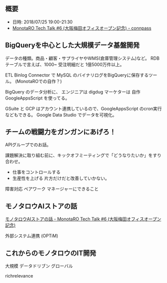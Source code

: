 ## 概要
* 日時: 2018/07/25 19:00-21:30
* [MonotaRO Tech Talk \#6 \(大阪梅田オフィスオープン記念\) \- connpass](https://monotaro.connpass.com/event/93702/)

## BigQueryを中心とした大規模データ基盤開発
データの種類。商品・顧客・サプライヤやWMS(倉庫管理システム)など。
RDBテーブルで言えば、1000~
受注明細だと 1億5000万件以上。

ETL
Binlog Connector で MySQL のバイナリログをBigQueryに保存するツール。
(MonotaROでの自作？)

BigQuery のデータ分析に、
エンジニアは digdug
マーケターは 自作 GoogleAppsScript 
を使ってる。

GSuite と GCP はアカウント連携しているので、GoogleAppsScript のcron実行などもできる。
Google Data Studio でデータを可視化。

## チームの戦闘力をガンガンにあげろ！
APIグループでのお話。

課題解決に取り組む前に、キックオフミーティングで「どうなりたいか」をすり合わせ。
- 仕事をコントロールする
- 生産性を上げる
片方だけだと改善していかない。

障害対応
ペアワーク
マネージャーにできること

## モノタロウAIストアの話
[モノタロウAIストアの話 \- MonotaRO Tech Talk \#6 \(大阪梅田オフィスオープン記念\)](https://www.slideshare.net/monotaro-itd-pr/ai-monotaro-tech-talk-6)

外部システム連携 (OPTiM)

## これからのモノタロウのIT開発
大規模
データドリブン
グローバル

richrelevance